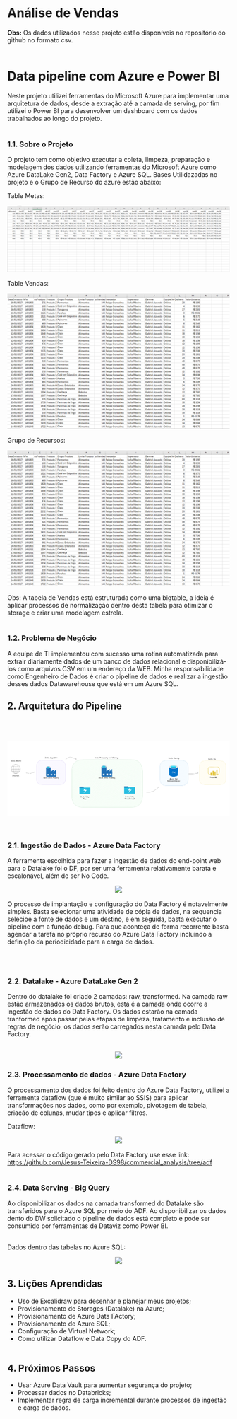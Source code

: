 # Análise de Vendas
<b>Obs:</b> Os dados utilizados nesse projeto estão disponíveis no repositório do github no formato csv. <br><br>

# Data pipeline com Azure e Power BI
Neste projeto utilizei ferramentas do Microsoft Azure para implementar uma arquitetura de dados, desde a extração até a camada de serving, por fim utilizei o Power BI para desenvolver um dashboard com os dados trabalhados ao longo do projeto.
<br><br>

### 1.1. Sobre o Projeto
O projeto tem como objetivo executar a coleta, limpeza, preparação e modelagem dos dados utilizando ferramentas do Microsoft Azure como Azure DataLake Gen2, Data Factory e Azure SQL. 
Bases Utilidazadas no projeto e o Grupo de Recurso do azure estão abaixo:

Table Metas:
<p align='center'>
    <img src = 'images/fMetas.PNG'>
</p>

Table Vendas:
<p align='center'>
    <img src = 'images/fVendas.PNG'>
</p>

Grupo de Recursos:
<p align='center'>
    <img src = 'images/fVendas.PNG'>
</p>

Obs: A tabela de Vendas está estruturada como uma bigtable, a ideia é aplicar processos de normalização dentro desta tabela para otimizar o storage e criar uma modelagem estrela.
<br><br>

### 1.2. Problema de Negócio
A equipe de TI implementou com sucesso uma rotina automatizada para extrair diariamente dados de um banco de dados relacional e disponibilizá-los como arquivos CSV em um endereço da WEB. Minha responsabilidade como Engenheiro de Dados é criar o pipeline de dados e realizar a ingestão desses dados Datawarehouse que está em um Azure SQL.


## 2. Arquitetura do Pipeline
<br><br>

<p align='center'>
    <img src = 'data architecture.png'>
</p>
<br>

### 2.1. Ingestão de Dados - Azure Data Factory
A ferramenta escolhida para fazer a ingestão de dados do end-point web para o Datalake foi o DF, por ser uma ferramenta relativamente barata e escalonável, além de ser No Code.

<p align='center'>
    <img src = 'images/airbyte_connection.png'>
</p>

O processo de implantação e configuração do Data Factory é notavelmente simples. Basta selecionar uma atividade de cópia de dados, na sequencia selecioe a fonte de dados e um destino, e em seguida, basta executar o pipeline com a função debug. Para que aconteça de forma recorrente basta agendar a tarefa no próprio recurso do Azure Data Factory incluindo a definição da periodicidade para a carga de dados. 

<br><br>

### 2.2. Datalake - Azure DataLake Gen 2
Dentro do datalake foi criado 2 camadas: raw, transformed. 
Na camada raw estão armazenados os dados brutos, está é a camada onde ocorre a ingestão de dados do Data Factory. Os dados estarão na camada tranformed após passar pelas etapas de limpeza, tratamento e inclusão de regras de negócio, os dados serão carregados nesta camada pelo Data Factory. 
<br><br>

<p align='center'>
    <img src = 'images/datalake.png'>
</p>

### 2.3. Processamento de dados - Azure Data Factory
O processamento dos dados foi feito dentro do Azure Data Factory, utilizei a ferramenta dataflow (que é muito similar ao SSIS) para aplicar transformações nos dados, como por exemplo, pivotagem de tabela, criação de colunas, mudar tipos e aplicar filtros. 

Dataflow:
<p align='center'>
    <img src = 'images/airflow.png'>
</p>

Para acessar o código gerado pelo Data Factory use esse link: https://github.com/Jesus-Teixeira-DS98/commercial_analysis/tree/adf
<br><br>

### 2.4. Data Serving - Big Query 
Ao disponibilizar os dados na camada transformed do Datalake são transferidos para o Azure SQL por meio do ADF. Ao disponibilizar os dados dento do DW solicitado o pipeline de dados está completo e pode ser consumido por ferramentas de Dataviz como Power BI.
<br><br>

Dados dentro das tabelas no Azure SQL:
<p align='center'>
    <img src = 'images/big_query.png'>
</p>



## 3. Lições Aprendidas
- Uso de Excalidraw para desenhar e planejar meus projetos;
- Provisionamento de Storages (Datalake) na Azure;
- Provisionamento de Azure Data FActory;
- Provisionamento de Azure SQL;
- Configuração de Virtual Network;
- Como utilizar Dataflow e Data Copy do ADF.
<br><br>

## 4. Próximos Passos
- Usar Azure Data Vault para aumentar segurança do projeto;
- Processar dados no Databricks;
- Implementar regra de carga incremental durante processos de ingestão e carga de dados.
<br><br>